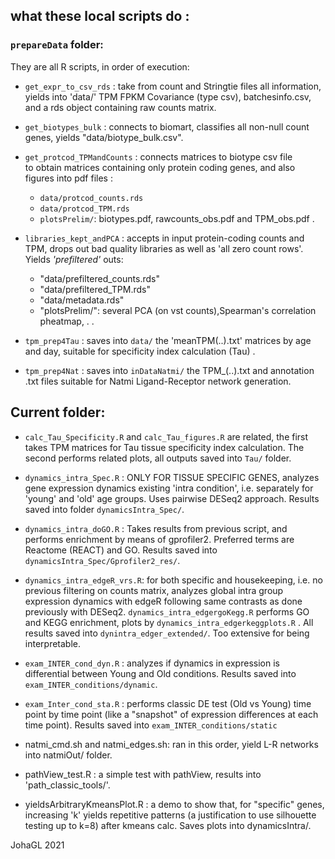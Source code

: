 ## what these local scripts do :
###  `prepareData` folder:

They are all R scripts, in order of execution:

- `get_expr_to_csv_rds` : take from count and Stringtie files all information,
yields into 'data/' TPM FPKM Covariance (type csv), batchesinfo.csv, 
and a rds object containing raw counts matrix.

- `get_biotypes_bulk` : connects to biomart, classifies all non-null count genes, 
yields "data/biotype_bulk.csv".

- `get_protcod_TPMandCounts` : connects matrices to biotype csv file  
to obtain matrices containing only protein coding genes, and also figures into 
pdf files : 
	* `data/protcod_counts.rds`
	* `data/protcod_TPM.rds`
	* `plotsPrelim/`: biotypes.pdf, rawcounts_obs.pdf and TPM_obs.pdf
.

- `libraries_kept_andPCA` : accepts in input protein-coding counts and TPM,
 drops out bad quality libraries as well as 'all zero count rows'. 
 Yields *'prefiltered'* outs:
	* "data/prefiltered_counts.rds"
	* "data/prefiltered_TPM.rds"
	* "data/metadata.rds"
	* "plotsPrelim/": several PCA (on vst counts),Spearman's correlation pheatmap,
	.
.	
	
- `tpm_prep4Tau` : saves into `data/` the 'meanTPM(..).txt' matrices by age 
and day, suitable for specificity index calculation (Tau) .

- `tpm_prep4Nat` : saves into `inDataNatmi/` the TPM_(..).txt and annotation
.txt files suitable for Natmi Ligand-Receptor network generation.

##  Current folder:

- `calc_Tau_Specificity.R` and `calc_Tau_figures.R` are related, the first takes 
TPM matrices for Tau tissue specificity index calculation. The second performs 
related plots, all outputs saved into `Tau/` folder.

- `dynamics_intra_Spec.R` : 
ONLY FOR TISSUE SPECIFIC GENES, analyzes gene expression dynamics  existing 'intra condition', i.e. separately
for 'young' and 'old' age groups. Uses pairwise DESeq2 approach. Results saved into folder `dynamicsIntra_Spec/`.

- `dynamics_intra_doGO.R` :  Takes results from previous script, and performs enrichment
by means of gprofiler2. Preferred terms are Reactome (REACT) and GO. Results saved into
`dynamicsIntra_Spec/Gprofiler2_res/`.

- `dynamics_intra_edgeR_vrs.R`:  for both specific and housekeeping, i.e.  no previous filtering on counts matrix, analyzes global intra group expression dynamics with edgeR following same contrasts as done previously with DESeq2. `dynamics_intra_edgergoKegg.R` performs GO and KEGG enrichment, plots by `dynamics_intra_edgerkeggplots.R` . 
All results saved into `dynintra_edger_extended/`. Too extensive for being interpretable. 

- `exam_INTER_cond_dyn.R` : analyzes if dynamics in expression is differential between Young and Old conditions.
Results saved into `exam_INTER_conditions/dynamic`.

- `exam_Inter_cond_sta.R` : performs classic DE test (Old vs Young) time point by time point (like a "snapshot" of  expression differences at each time point). Results saved into `exam_INTER_conditions/static`

- natmi_cmd.sh and natmi_edges.sh: ran in this order, yield  L-R networks into
natmiOut/ folder.

- pathView_test.R : a simple test with pathView, results into 'path_classic_tools/'.

- yieldsArbitraryKmeansPlot.R : a demo to show that, for "specific" genes,
increasing 'k' yields repetitive patterns (a justification to use 
silhouette testing up to k=8) after kmeans calc. Saves plots into dynamicsIntra/.


JohaGL 2021


